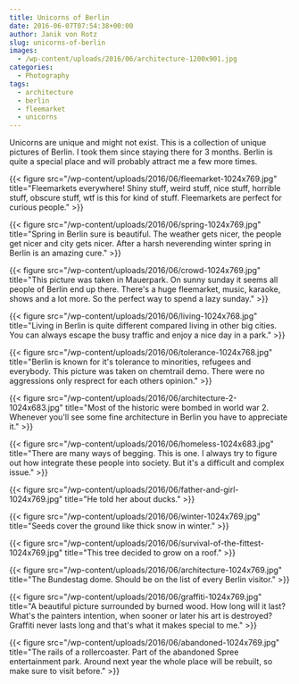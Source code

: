 ```yaml
---
title: Unicorns of Berlin
date: 2016-06-07T07:54:38+00:00
author: Janik von Rotz
slug: unicorns-of-berlin
images:
  - /wp-content/uploads/2016/06/architecture-1200x901.jpg
categories:
  - Photography
tags:
  - architecture
  - berlin
  - fleemarket
  - unicorns
---
```

Unicorns are unique and might not exist. This is a collection of unique pictures of Berlin. I took them since staying there for 3 months. Berlin is quite a special place and will probably attract me a few more times.
<!--more-->

{{< figure src="/wp-content/uploads/2016/06/fleemarket-1024x769.jpg" title="Fleemarkets everywhere! Shiny stuff, weird stuff, nice stuff, horrible stuff, obscure stuff, wtf is this for kind of stuff. Fleemarkets are perfect for curious people." >}}

{{< figure src="/wp-content/uploads/2016/06/spring-1024x769.jpg" title="Spring in Berlin sure is beautiful. The weather gets nicer, the people get nicer and city gets nicer. After a harsh neverending winter spring in Berlin is an amazing cure." >}}

{{< figure src="/wp-content/uploads/2016/06/crowd-1024x769.jpg" title="This picture was taken  in Mauerpark. On sunny sunday it seems all people of Berlin end up there. There's a huge fleemarket, music, karaoke, shows and a lot more. So the perfect way to spend a lazy sunday." >}}

{{< figure src="/wp-content/uploads/2016/06/living-1024x768.jpg" title="Living in Berlin is quite different compared living in other big cities. You can always escape the busy traffic and enjoy a nice day in a park." >}}

{{< figure src="/wp-content/uploads/2016/06/tolerance-1024x768.jpg" title="Berlin is known for it's tolerance to minorities, refugees and everybody. This picture was taken on chemtrail demo. There were no aggressions only resprect for each others opinion." >}}

{{< figure src="/wp-content/uploads/2016/06/architecture-2-1024x683.jpg" title="Most of the historic were bombed in world war 2. Whenever you'll see some fine architecture in Berlin you have to appreciate it." >}}

{{< figure src="/wp-content/uploads/2016/06/homeless-1024x683.jpg" title="There are many ways of begging. This is one. I always try to figure out how integrate these people into society. But it's a difficult and complex issue." >}}

{{< figure src="/wp-content/uploads/2016/06/father-and-girl-1024x769.jpg" title="He told her about ducks." >}}

{{< figure src="/wp-content/uploads/2016/06/winter-1024x769.jpg" title="Seeds cover the ground like thick snow in winter." >}}

{{< figure src="/wp-content/uploads/2016/06/survival-of-the-fittest-1024x769.jpg" title="This tree decided to grow on a roof." >}}

{{< figure src="/wp-content/uploads/2016/06/architecture-1024x769.jpg" title="The Bundestag dome.  Should be on the list of every Berlin visitor." >}}

{{< figure src="/wp-content/uploads/2016/06/graffiti-1024x769.jpg" title="A beautiful picture surrounded by burned wood. How long will it last? What's the painters intention, when sooner or later his art is destroyed? Graffiti never lasts long and that's what it makes special to me." >}}

{{< figure src="/wp-content/uploads/2016/06/abandoned-1024x769.jpg" title="The rails of a rollercoaster. Part of the abandoned Spree entertainment park. Around next year the whole place will be rebuilt, so make sure to visit before." >}}